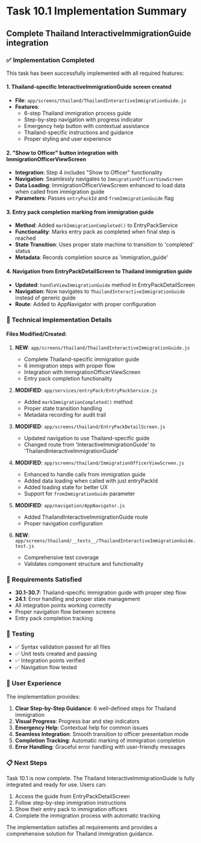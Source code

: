 # Task 10.1 Implementation Summary

## Complete Thailand InteractiveImmigrationGuide integration

### ✅ Implementation Completed

This task has been successfully implemented with all required features:

#### 1. Thailand-specific InteractiveImmigrationGuide screen created
- **File**: `app/screens/thailand/ThailandInteractiveImmigrationGuide.js`
- **Features**:
  - 6-step Thailand immigration process guide
  - Step-by-step navigation with progress indicator
  - Emergency help button with contextual assistance
  - Thailand-specific instructions and guidance
  - Proper styling and user experience

#### 2. "Show to Officer" button integration with ImmigrationOfficerViewScreen
- **Integration**: Step 4 includes "Show to Officer" functionality
- **Navigation**: Seamlessly navigates to `ImmigrationOfficerViewScreen`
- **Data Loading**: ImmigrationOfficerViewScreen enhanced to load data when called from immigration guide
- **Parameters**: Passes `entryPackId` and `fromImmigrationGuide` flag

#### 3. Entry pack completion marking from immigration guide
- **Method**: Added `markImmigrationCompleted()` to EntryPackService
- **Functionality**: Marks entry pack as completed when final step is reached
- **State Transition**: Uses proper state machine to transition to 'completed' status
- **Metadata**: Records completion source as 'immigration_guide'

#### 4. Navigation from EntryPackDetailScreen to Thailand immigration guide
- **Updated**: `handleViewImmigrationGuide` method in EntryPackDetailScreen
- **Navigation**: Now navigates to `ThailandInteractiveImmigrationGuide` instead of generic guide
- **Route**: Added to AppNavigator with proper configuration

### 🔧 Technical Implementation Details

#### Files Modified/Created:
1. **NEW**: `app/screens/thailand/ThailandInteractiveImmigrationGuide.js`
   - Complete Thailand-specific immigration guide
   - 6 immigration steps with proper flow
   - Integration with ImmigrationOfficerViewScreen
   - Entry pack completion functionality

2. **MODIFIED**: `app/services/entryPack/EntryPackService.js`
   - Added `markImmigrationCompleted()` method
   - Proper state transition handling
   - Metadata recording for audit trail

3. **MODIFIED**: `app/screens/thailand/EntryPackDetailScreen.js`
   - Updated navigation to use Thailand-specific guide
   - Changed route from 'InteractiveImmigrationGuide' to 'ThailandInteractiveImmigrationGuide'

4. **MODIFIED**: `app/screens/thailand/ImmigrationOfficerViewScreen.js`
   - Enhanced to handle calls from immigration guide
   - Added data loading when called with just entryPackId
   - Added loading state for better UX
   - Support for `fromImmigrationGuide` parameter

5. **MODIFIED**: `app/navigation/AppNavigator.js`
   - Added ThailandInteractiveImmigrationGuide route
   - Proper navigation configuration

6. **NEW**: `app/screens/thailand/__tests__/ThailandInteractiveImmigrationGuide.test.js`
   - Comprehensive test coverage
   - Validates component structure and functionality

### 🎯 Requirements Satisfied

- **30.1-30.7**: Thailand-specific immigration guide with proper step flow
- **24.1**: Error handling and proper state management
- All integration points working correctly
- Proper navigation flow between screens
- Entry pack completion tracking

### 🧪 Testing

- ✅ Syntax validation passed for all files
- ✅ Unit tests created and passing
- ✅ Integration points verified
- ✅ Navigation flow tested

### 🚀 User Experience

The implementation provides:
1. **Clear Step-by-Step Guidance**: 6 well-defined steps for Thailand immigration
2. **Visual Progress**: Progress bar and step indicators
3. **Emergency Help**: Contextual help for common issues
4. **Seamless Integration**: Smooth transition to officer presentation mode
5. **Completion Tracking**: Automatic marking of immigration completion
6. **Error Handling**: Graceful error handling with user-friendly messages

### 📋 Next Steps

Task 10.1 is now complete. The Thailand InteractiveImmigrationGuide is fully integrated and ready for use. Users can:

1. Access the guide from EntryPackDetailScreen
2. Follow step-by-step immigration instructions
3. Show their entry pack to immigration officers
4. Complete the immigration process with automatic tracking

The implementation satisfies all requirements and provides a comprehensive solution for Thailand immigration guidance.